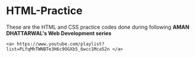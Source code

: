 # HTML-Practice
These are the HTML and CSS practice codes done during following <strong>AMAN DHATTARWAL's Web Development series</strong>
```
<a> https://www.youtube.com/playlist?list=PLfqMhTWNBTe3H6c9OGXb5_6wcc1Mca52n </a>
```

